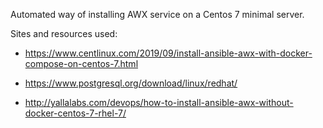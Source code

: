 Automated way of installing AWX service on a Centos 7 minimal server.

Sites and resources used:
* https://www.centlinux.com/2019/09/install-ansible-awx-with-docker-compose-on-centos-7.html


* https://www.postgresql.org/download/linux/redhat/
* http://yallalabs.com/devops/how-to-install-ansible-awx-without-docker-centos-7-rhel-7/
